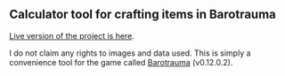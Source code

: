 ## Calculator tool for crafting items in Barotrauma

[Live version of the project is here](https://lifearoundfreaks.github.io/barotrauma-calc/).

I do not claim any rights to images and data used. This is simply a convenience tool for the game called [Barotrauma](https://store.steampowered.com/app/602960/Barotrauma/) (v0.12.0.2).
